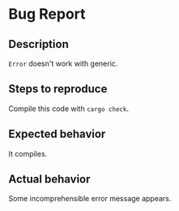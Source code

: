 # Bug Report

## Description

`Error` doesn't work with generic.

## Steps to reproduce

Compile this code with `cargo check`.

## Expected behavior

It compiles.

## Actual behavior

Some incomprehensible error message appears.
